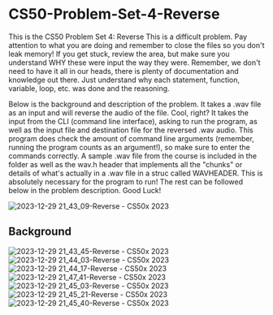 # CS50-Problem-Set-4-Reverse
This is the CS50 Problem Set 4: Reverse
This is a difficult problem. Pay attention to what you are doing and remember to close the files so you don't leak memory! If you get stuck, review the area, but make sure you understand WHY these were input the way they were.
Remember, we don't need to have it all in our heads, there is plenty of documentation and knowledge out there. Just understand why each statement, function, variable, loop, etc. was done and the reasoning. 

Below is the background and description of the problem. It takes a .wav file as an input and will reverse the audio of the file. Cool, right? It takes the input from the CLI (command line interface), asking to run the program, as well
as the input file and destination file for the reversed .wav audio. This program does check the amount of command line arguments (remember, running the program counts as an argument!), so make sure to enter the commands correctly. A sample .wav file 
from the course is included in the folder as well as the wav.h header that implements all the "chunks" or details of what's actually in a .wav file in a struc called WAVHEADER. This is absolutely necessary for the program to run! The rest can be followed below in the problem description. Good Luck!

![2023-12-29 21_43_09-Reverse - CS50x 2023](https://github.com/BearMSU/CS50-Problem-Set-4-Reverse/assets/65471994/c7ef8d55-e99b-4f71-ae5f-80199f334e03)

## Background
![2023-12-29 21_43_45-Reverse - CS50x 2023](https://github.com/BearMSU/CS50-Problem-Set-4-Reverse/assets/65471994/c81cea6c-e3c2-45d6-88fc-4074fc8af98f)
![2023-12-29 21_44_03-Reverse - CS50x 2023](https://github.com/BearMSU/CS50-Problem-Set-4-Reverse/assets/65471994/f9fe9dd1-2220-4b3c-88d1-e7fc2d948bbe)
![2023-12-29 21_44_17-Reverse - CS50x 2023](https://github.com/BearMSU/CS50-Problem-Set-4-Reverse/assets/65471994/227f336e-49fb-41e7-8943-c45a093e45cd)
![2023-12-29 21_47_41-Reverse - CS50x 2023](https://github.com/BearMSU/CS50-Problem-Set-4-Reverse/assets/65471994/ba171849-a0bc-4bab-a75a-b4891cfb5d2c)
![2023-12-29 21_45_03-Reverse - CS50x 2023](https://github.com/BearMSU/CS50-Problem-Set-4-Reverse/assets/65471994/4fc4dc1b-9144-4cee-901d-ca1d69aed0b2)
![2023-12-29 21_45_21-Reverse - CS50x 2023](https://github.com/BearMSU/CS50-Problem-Set-4-Reverse/assets/65471994/010fb292-48c1-4200-b659-801dcef9ec12)
![2023-12-29 21_45_40-Reverse - CS50x 2023](https://github.com/BearMSU/CS50-Problem-Set-4-Reverse/assets/65471994/906cada3-f08e-474e-b468-69677448e3d5)
